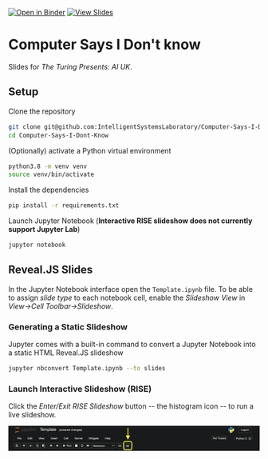 [![Open in Binder](https://mybinder.org/badge_logo.svg)](https://mybinder.org/v2/gh/IntelligentSystemsLaboratory/Computer-Says-I-Dont-Know/main)
[![View Slides](https://img.shields.io/badge/view-slides-blue.svg)](https://IntelligentSystemsLaboratory.github.io/Computer-Says-I-Dont-Know/Template.slides.html)

# Computer Says I Don't know #

Slides for *The Turing Presents: AI UK*.

## Setup ##

Clone the repository
```bash
git clone git@github.com:IntelligentSystemsLaboratory/Computer-Says-I-Dont-Know.git
cd Computer-Says-I-Dont-Know
```

(Optionally) activate a Python virtual environment
```bash
python3.8 -m venv venv
source venv/bin/activate
```

Install the dependencies
```bash
pip install -r requirements.txt
```

Launch Jupyter Notebook (**Interactive RISE slideshow does not currently
support Jupyter Lab**)
```bash
jupyter notebook
```

## Reveal.JS Slides ##

In the Jupyter Notebook interface open the `Template.ipynb` file.
To be able to assign *slide type* to each notebook cell, enable the *Slideshow
View* in *View->Cell Toolbar->Slideshow*.

### Generating a Static Slideshow ###

Jupyter comes with a built-in command to convert a Jupyter Notebook into a
static HTML Reveal.JS slideshow
```bash
jupyter nbconvert Template.ipynb --to slides
```

### Launch Interactive Slideshow (RISE) ###

Click the *Enter/Exit RISE Slideshow* button -- the histogram icon --
to run a live slideshow.

![Enter/Exit RISE Slideshow](img/RISE.png)
